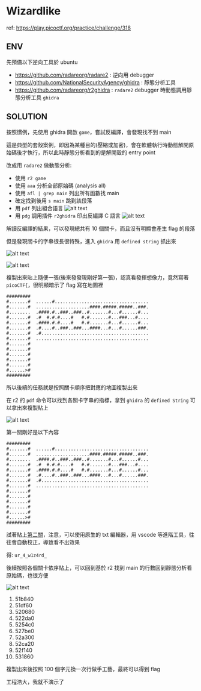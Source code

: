 # Wizardlike

ref: https://play.picoctf.org/practice/challenge/318

## ENV

先預備以下逆向工具於 ubuntu

- https://github.com/radareorg/radare2 : 逆向用 debugger
- https://github.com/NationalSecurityAgency/ghidra : 靜態分析工具
- https://github.com/radareorg/r2ghidra : `radare2` debugger 時動態調用靜態分析工具 `ghidra`

## SOLUTION

按照慣例，先使用 ghidra 開啟 `game`，嘗試反編譯，會發現找不到 main

這是典型的套殼案例，即因為某種目的(壓縮或加密)，會在軟體執行時動態解開原始碼後才執行，所以此時靜態分析看到的是解開殼的 entry point

改成用 `radare2` 做動態分析:

- 使用 `r2 game`
- 使用 `aaa` 分析全部原始碼 (analysis all)
- 使用 `afl | grep main` 列出所有函數找 main
- 確定找到後用 `s main` 跳到該段落
- 用 `pdf` 列出組合語言
  ![alt text](image.png)
- 用 `pdg` 調用插件 `r2ghidra` 印出反編譯 C 語言
  ![alt text](image-1.png)

解讀反編譯的結果，可以發現總共有 10 個關卡，而且沒有明顯會產生 flag 的段落

但是發現關卡的字串很長很特殊，進入 `ghidra` 用 `defined string` 抓出來

![alt text](image-2.png)

![alt text](image-3.png)

複製出來貼上隨便一張(後來發發現剛好第一張)，認真看發揮想像力，竟然寫著 `picoCTF{`，很明顯暗示了 flag 寫在地圖裡

```
#########                                                                                           #.......#  ......#...................................                                               #.......#  ....................####.#####.#####..###.                                               #........  .####.#..###..###..#.......#...#......#...                                               #.......#  .#  #.#.#....#   #.#.......#...###...#....                                               #.......#  .####.#.#....#   #.#.......#...#......#...                                               #.......#  .#....#..###..###...####...#...#......###.                                               #.......#  .#........................................                                               #.......#  ..........................................                                               #.......#                                                                                           #.......#                                                                                           #.......#                                                                                           #.......#                                                                                           #.......#                                                                                           #......>#                                                                                           #########
```

所以後續的任務就是按照關卡順序把對應的地圖複製出來

在 r2 的 `pdf` 命令可以找到各關卡字串的指標，拿到 `ghidra` 的 `defined String` 可以拿出來複製貼上

![alt text](image-4.png)

第一關剛好是以下內容

```
#########                                                                                           #.......#  ......#...................................                                               #.......#  ....................####.#####.#####..###.                                               #........  .####.#..###..###..#.......#...#......#...                                               #.......#  .#  #.#.#....#   #.#.......#...###...#....                                               #.......#  .####.#.#....#   #.#.......#...#......#...                                               #.......#  .#....#..###..###...####...#...#......###.                                               #.......#  .#........................................                                               #.......#  ..........................................                                               #.......#                                                                                           #.......#                                                                                           #.......#                                                                                           #.......#                                                                                           #.......#                                                                                           #......>#                                                                                           #########
```

試著貼上[第二關](./L2.map.txt)，注意，可以使用原生的 txt 編輯器，用 vscode 等進階工具，往往會自動校正，導致看不出效果

得: `ur_4_w1z4rd_`

後續按照各個關卡依序貼上，可以回到基於 r2 找到 main 的行數回到靜態分析看原始碼，也很方便

![alt text](image-5.png)

1. 51b840
2. 51df60
3. 520680
4. 522da0
5. 5254c0
6. 527be0
7. 52a300
8. 52ca20
9. 52f140
10. 531860

複製出來後按照 100 個字元換一次行做手工藝，最終可以得到 flag

工程浩大，我就不演示了
